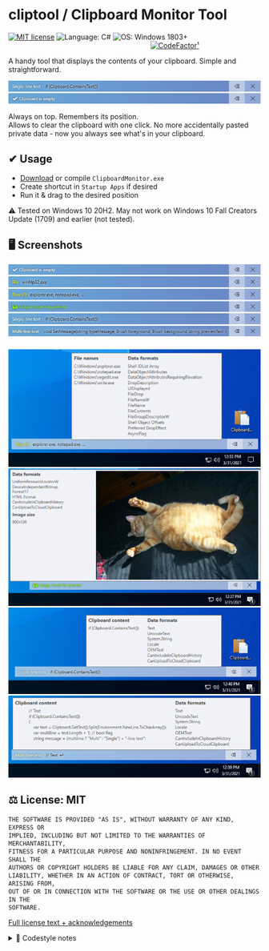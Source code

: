 # cliptool / Clipboard Monitor Tool
[![MIT license](https://img.shields.io/github/license/tushev/cliptool)](https://github.com/tushev/cliptool/blob/master/LICENSE) 
![Language: C#](https://img.shields.io/badge/lang-C%23-blueviolet)
![OS: Windows 1803+](https://img.shields.io/badge/OS-Windows%2010%201803%2B%20-blue)
                                                                        [![CodeFactor](https://www.codefactor.io/repository/github/tushev/cliptool/badge)](https://www.codefactor.io/repository/github/tushev/cliptool)[¹](#-license-mit)

A handy tool that displays the contents of your clipboard. Simple and straightforward.

![clipboard](/docs/bar-singleline.png?raw=true)
![empty clipboard](/docs/bar-empty.png?raw=true)

Always on top. Remembers its position.<br>Allows to clear the clipboard with one click. No more accidentally pasted private data - now you always see what's in your clipboard.

## ✔ Usage
* [Download](https://github.com/tushev/cliptool/releases) or compile `ClipboardMonitor.exe`
* Create shortcut in `Startup Apps` if desired
* Run it & drag to the desired position

⚠ Tested on Windows 10 20H2. May not work on Windows 10 Fall Creators Update (1709) and earlier (not tested).

## 🖥 Screenshots

![empty clipboard](/docs/bar-empty.png?raw=true)
![clipboard-file](/docs/bar-file.png?raw=true)
![clipboard-files](/docs/bar-files.png?raw=true)
![clipboard-image](/docs/bar-image.png?raw=true)
![clipboard-singleline](/docs/bar-singleline.png?raw=true)
![clipboard-multiline](/docs/bar-multiline.png?raw=true)

###

![files](/docs/files.png?raw=true)
![image](/docs/image.png?raw=true)
![singleline](/docs/singleline.png?raw=true)
![multiline](/docs/multiline.png?raw=true)

## ⚖ License: MIT

```
THE SOFTWARE IS PROVIDED "AS IS", WITHOUT WARRANTY OF ANY KIND, EXPRESS OR
IMPLIED, INCLUDING BUT NOT LIMITED TO THE WARRANTIES OF MERCHANTABILITY,
FITNESS FOR A PARTICULAR PURPOSE AND NONINFRINGEMENT. IN NO EVENT SHALL THE
AUTHORS OR COPYRIGHT HOLDERS BE LIABLE FOR ANY CLAIM, DAMAGES OR OTHER
LIABILITY, WHETHER IN AN ACTION OF CONTRACT, TORT OR OTHERWISE, ARISING FROM,
OUT OF OR IN CONNECTION WITH THE SOFTWARE OR THE USE OR OTHER DEALINGS IN THE
SOFTWARE.
```
[Full license text + acknowledgements](src/LICENSE.txt)

<details>
  <summary>📝 Codestyle notes</summary>

<br>
  
[![CodeFactor](https://www.codefactor.io/repository/github/tushev/cliptool/badge)](https://www.codefactor.io/repository/github/tushev/cliptool)
(`¹`) <sub>Please note that _blank-line related rules_ such as `The code must not contain multiple blank lines in a row.`, `A closing curly bracket must not be preceded by a blank line.`,  `An opening curly bracket must not be followed by a blank line` etc **are disabled** in CodeFactor.</sub>
</details>
